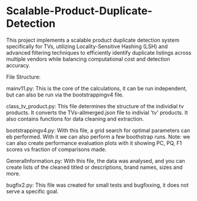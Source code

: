 # Scalable-Product-Duplicate-Detection

This project implements a scalable product duplicate detection system specifically for TVs, utilizing Locality-Sensitive Hashing (LSH) and advanced filtering techniques to efficiently identify duplicate listings across multiple vendors while balancing computational cost and detection accuracy.

File Structure:

mainv11.py:
This is the core of the calculations, it can be run independent, but can also be run via the bootstrappingv4 file.

class_tv_product.py:
This file determines the structure of the individial tv products. It converts the TVs-allmerged.json file to indivial 'tv' products. It also contains functions for data cleaning and extraction.

bootstrappingv4.py:
With this file, a grid search for optimal parameters can eb performed. With it we can also perform a few boothstrap runs. Note: we can also create performance evaluation plots with it showing PC, PQ, F1 scores vs fraction of comparisons made.

GeneralInformation.py:
With this file, the data was analysed, and you can create lists of the cleaned titled or descriptions, brand names, sizes and more.

bugfix2.py:
This file was created for small tests and bugfixxing, it does not serve a specific goal.
